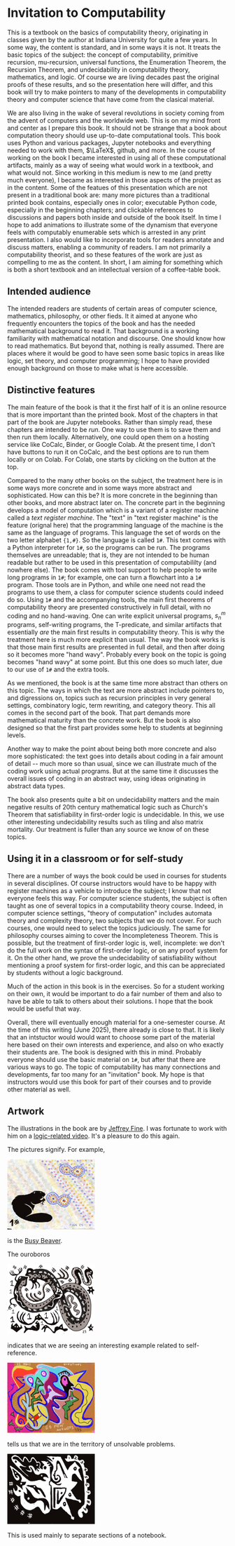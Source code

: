 # Invitation to Computability 

This is a textbook on the basics of computability theory, originating in classes given by the author 
at Indiana University for quite a few years.  In some way, the content is standard, and in some ways it is 
not. It treats the basic topics of the subject: the concept of computability, primitive recursion, 
mu-recursion, universal functions, the Enumeration Theorem, the Recursion Theorem, and undecidability in 
computability theory, mathematics, and logic.  Of course we are living decades past the original proofs of 
these results, and so the presentation here will differ, and this book will try to make pointers to many of the 
developments in computability theory and computer science that have come from the clasical material.

We are also living in the wake of several revolutions in society coming from the advent of computers and the 
worldwide web.  This is on my mind front and center as I prepare this book.  It should not be strange that a 
book about computation theory should use up-to-date computational tools. This book uses Python and various 
packages, Jupyter notebooks and everything needed to work with them, $\LaTeX$, github, and more.  In the 
course of working on the book I became interested in using all of these computational artifacts, mainly as a 
way of seeing what would work in a textbook, and what would not. Since working in this medium is new to me 
(and pretty much everyone), I became as interested in those aspects of the project as in the content.  Some of the featues of  this presentation which are not present in a traditional book are: many more pictures than
a traditional printed book contains, especially ones in color;  executable Python code, especially in the beginning chapters; and clickable references to discussions and papers both inside and outside of the book 
itself. In time I hope to add animations to illustrate some of the dynamism that everyone feels with computably 
enumerable sets which is arrested in any print presentation.
I also would like to incorporate tools for readers annotate and discuss matters, enabling a community of 
readers.  I am not primarily a computability theorist, and so these features of the work are just as 
compelling to me as the content.  In short, I am aiming for something which is both a short textbook and 
an intellectual version of a coffee-table book.

## Intended audience

The intended readers are students of certain areas of computer science, mathematics, philosophy, or other fieds.
It it aimed at anyone who frequently encounters the topics of the book and has the needed mathematical background to
read it.  That background is a working familiarity with mathematical notation and discourse.   One should know
how to read mathematics.  But beyond that, nothing is really assumed.  There are places where it would be good to
have seen some basic topics in areas like logic, set theory, and computer programming; I hope to have provided
enough background on those to make what is here accessible.

## Distinctive features

The main feature of the book is that it the first half of it is an online resource that is more important than the printed book.
Most of the chapters in that part of the book are Jupyter notebooks. Rather than simply read, these chapters are intended to  be *run*. One way to use them is to save them and then run them locally.  Alternatively, one could open them  on a hosting service like CoCalc, Binder, or Google Colab. At the present time, I don't have buttons to run it on CoCalc, and the best options are to run them locally or on Colab.  For Colab, one starts by clicking on the button at the top. 

Compared to the many other books on the subject, the treatment here is in some ways more concrete and in some ways more abstract and sophisticated.  How can this be?  It is more concrete in the beginning than other books, and more abstract later on.  The concrete part in the beginning develops a model of computation which is a variant of a register machine called a *text register machine*.  The "text" in "text register machine" is the feature (orignal here) that the programming language of the machine is the same as the language of programs.  This language the set of words on the two letter alphabet ```{1,#}```.  So the language is called ```1#```. This text comes with a Python interpreter for ```1#```, so the programs can be run.  The programs themselves are unreadable; that is, they are not intended to be human readable but rather to be used in this presentation of computabililty (and nowhere else).  The book comes with tool support to help people to write long programs in ```1#```; for example, one can turn a flowchart into a  ```1#``` program.  Those tools are in Python, and while one need not read the programs to use them, a class for computer science students could indeed do so.  Using ```1#``` and the accompanying tools, the main first theorems of computability theory are presented constructively in full detail, with no coding and no hand-waving.    One can write explicit universal programs, $s^m_n$ programs, self-writing programs, the T-predicate, and similar artifacts that essentially *are* the main first results in computability theory.   This is why the treatment here is much more explicit than usual.   The way the book works is that those main first results are presented in full detail, and then after doing so it becomes more "hand wavy".  Probably every book on the topic is going becomes "hand wavy" at some point.  But this one does so much later, due to our use of ```1#``` and the extra tools.

As we mentioned, the book is at the same time more abstract than others on this topic.  The ways in which the text are more abstract include pointers to, and digressions on, topics such as recursion principles in very general settings, combinatory logic, term rewriting, and category theory.  This all comes in the second part of the book.   That part demands more mathematical maturity than the concrete work.  But the book is also designed so that the first part provides some help to students at beginning levels.

Another way to make the point about being both more concrete and also more sophisticated: the text goes into details about coding in a fair amount of detail -- much more so than usual, since we can illustrate much of the coding work using actual programs.  But at the same time it discusses the overall issues of coding in an abstract way, using ideas originating in abstract data types.  

The book also presents quite a bit on undecidability matters and the main negative results of 20th century mathematical logic such as Church's Theorem that satisfiability in first-order logic is undecidable.   In this, we use other interesting undecidability results such as tiling and also matrix mortality.  Our treatment is fuller than any source we know of on these topics.


## Using it in a classroom or for self-study


There are a number of ways the book could be used in courses for students in several disciplines. Of course instructors would have to be happy with register machines as a vehicle to introduce the subject;  I know that not everyone feels this way.    For computer science students, the subject is often taught as one of several topics in a computability theory course.  Indeed, in computer science settings, "theory of computation" includes automata theory and complexity theory, two subjects that we do not cover.   For such courses, one would need to select the topics judiciously.    The same for philosophy courses aiming to cover the Incompleteness Theorem.  This is possible, but the treatment of first-order logic is, well, incomplete: we don't do the full work on the syntax of first-order logic, or on any proof system for it.  On the other hand, we prove the undecidability of satisfiability without mentioning a proof system for first-order logic, and this can be appreciated by students without a logic background.

Much of the action in this book is in the exercises.   So for a student working on their own, it would be important to do a fair number of them and also to have be able to talk to others about their solutions.  I hope that the book would be useful that way.

Overall, there will eventually enough material for a one-semester course.  At the time of this writing (June 2025), there already is close to that.   It is likely that an intstuctor would would want to choose some part of the material here based on their own interests and experience, and also on who exactly their students are.  The book is designed with this in mind.  Probably everyone should use the basic material on ```1#```, but after that there are various ways to go.   The topic of computability has many connections and developments, far too many for an "invitation" book.  My hope is that instructors would use this book for part of their courses and to provide other material as well.   

## Artwork

The illustrations in the book are by  <a href="https://www.jeffreyfineart.com/">Jeffrey Fine</a>.  I was fortunate to work with him on a <a href="https://www.youtube.com/watch?v=0cH3rB8dIVo">logic-related video</a>.  It's a pleasure to do this again.

The pictures signify.  For example, 

<img src="https://github.com/lmoss/onesharp/blob/main/beaver.jpg?raw=1" width="200" height="160">

is the [Busy Beaver](busyBeaver.ipynb).

The ouroboros

<img src="https://github.com/lmoss/onesharp/blob/main/ourboros1.jpg?raw=1" width="200" height="160">

indicates that we are seeing an interesting example related to self-reference.   

<img src="https://github.com/lmoss/onesharp/blob/main/questions.jpg?raw=1" width="200" height="160">


tells us that we are in the territory of unsolvable problems.

<img src="https://github.com/lmoss/onesharp/blob/main/hopeless.jpg?raw=1" width="200" height="160">


This is used mainly to separate sections of a notebook.

